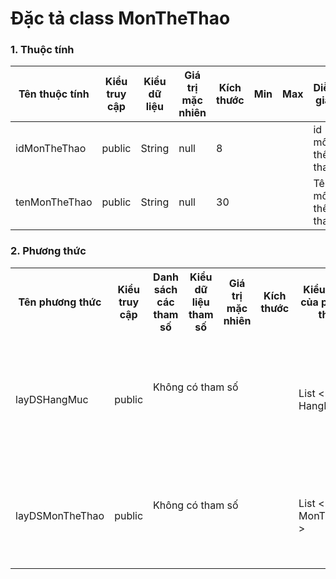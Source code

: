 # Đặc tả class MonTheThao

### 1. Thuộc tính
| Tên thuộc tính | Kiểu truy cập | Kiểu dữ liệu | Giá trị mặc nhiên | Kích thước| Min | Max | Diễn giải |
|---|---|---|---|---|---|---|---|
| idMonTheThao | public | String | null | 8 | | | id môn thể thao |
| tenMonTheThao | public | String | null | 30 | | | Tên môn thể thao | 

### 2. Phương thức


<table>
    <tr>
        <th>Tên phương thức</th>
        <th>Kiểu truy cập</th>
        <th>Danh sách các tham số</th>
        <th>Kiểu dữ liệu tham số</th>
        <th>Giá trị mặc nhiên</th>
        <th>Kích thước</th>
        <th>Kiểu trả về của phương thức</th>
        <th>Diễn giải</th>
    </tr>
    <tr>
      <td rowspan="2">layDSHangMuc</td>
      <td rowspan="2">public</td>
      <td colspan="4">Không có tham số</td>
      <td rowspan="2">List < HangMuc > </td>
      <td rowspan="2">Trả về danh sách hạng mục của môn thể thao</td>
    </tr>
    <tr>
      <td colspan="4"></td>
    </tr>
    <tr>
      <td rowspan="2">layDSMonTheThao</td>
      <td rowspan="2">public</td>
      <td colspan="4">Không có tham số</td>
      <td rowspan="2">List < MonTheThao ></td>
      <td rowspan="2">Trả về danh sách các môn thể thao</td>
    </tr>
    <tr>
      <td colspan="4"></td>
    </tr>
    
</table>


  